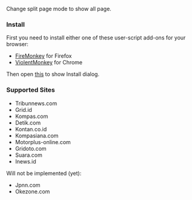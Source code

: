 Change split page mode to show all page.

### Install

First you need to install either one of these user-script add-ons for your browser:

* [FireMonkey](https://addons.mozilla.org/en-US/firefox/addon/firemonkey) for Firefox
* [ViolentMonkey](https://chromewebstore.google.com/detail/violentmonkey/jinjaccalgkegednnccohejagnlnfdag) for Chrome

Then open [this](https://raw.githubusercontent.com/gvoze32/antisplitpage/master/antisplitpage.user.js) to show Install dialog.

### Supported Sites

* Tribunnews.com
* Grid.id
* Kompas.com 
* Detik.com 
* Kontan.co.id
* Kompasiana.com
* Motorplus-online.com
* Gridoto.com
* Suara.com
* Inews.id

Will not be implemented (yet):
* Jpnn.com
* Okezone.com
